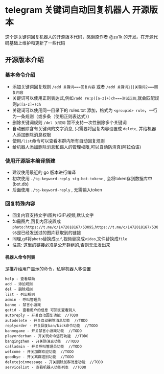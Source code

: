 # telegram 关键词自动回复机器人 开源版本

这个是关键词回复机器人的开源版本代码，感谢原作者 @zu1k 的开发。在开源代码基础上维护和更新了一些代码 
## 开源版本介绍
### 基本命令介绍
- 添加关键词回复规则 `/add 关键词===回复内容` 或者 `/add 关键词1||关键词2===回复内容` 
- 关键词可以使用正则表达式,例如`/add re:p([a-z]+)ch===测试正则`,就会匹配规则`p([a-z]+)ch` 
- 关键词可以使用同一目录下的 rules.txt 添加，格式为 `<groupid> rule`，一行为一条规则（或多条（使用正则表达式））
- 删除关键词规则 `/del 关键词` 暂不支持一次性删除多个关键词
- 自动删除含有关键词的文字消息, 只需要将回复内容设置成 `delete`, 并给机器人添加删除消息权限
- 使用`/list`命令可以查看本群内所有自动回复规则
- 给机器人添加删除消息和踢人的管理权限,可以自动防清真(阿拉伯语)

### 使用开源版本编译搭建
- 建议使用最近的 go 版本进行编译
- 初次使用 `./tg-keyword-reply <tg-bot-token>` , 会将token存到数据库中(bot.db)
- 后面使用 `./tg-keyword-reply` , 无需输入token

### 回复特殊内容
- 回复内容支持文字\图片\GIF\视频,默认文字
- 如需图片,回复内容设置成`photo:https://t.me/c/1472018167/53095`,`https://t.me/c/1472018167/53095`是已经发送过的图片获取到的链接
- 同理,gif将`photo`替换成`gif`,视频替换成`video`,文件替换成`file`
- 注意: 这里的链接必须是公开群组的,否则无法发出来



#### 机器人命令列表
是推荐给用户显示的命令，私聊机器人爹设置

```
help - 查看帮助
add - 添加规则
del - 删除规则
list - 列出规则
admin - 呼叫管理员
banme - 禁言小游戏
getid - 查看用户的信息 可回复查看别人
autoreply - 开关自动回复功能  //TODO
autodelete - 开关自动删除消息功能  //TODO
replyorder - 开关回复ban/kick命令功能  //TODO
banmegame - 开关禁言小游戏功能  //TODO
playorderban - 开关玩命令惩罚功能  //TODO
banqingzhen - 开关防清真功能  //TODO
calladmin - 开关呼叫管理员功能  //TODO
welcome - 开关加群欢迎功能  //TODO
goodbye - 开关离群送别功能  //TODO
deletejoinmessage - 开关删除加群消息功能  //TODO
servicelist - 查看机器人功能列表  //TODO
```
